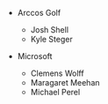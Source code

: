 - Arccos Golf
  - Josh Shell
  - Kyle Steger

- Microsoft
  - Clemens Wolff
  - Maragaret Meehan
  - Michael Perel
